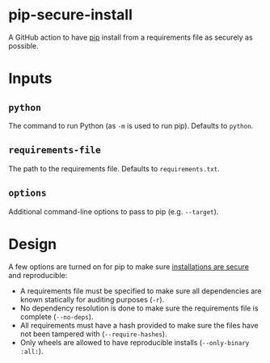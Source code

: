# pip-secure-install
A GitHub action to have [pip](https://pypi.org/project/pip/) install from a
requirements file as securely as possible.

# Inputs

## `python`

The command to run Python (as `-m` is used to run pip). Defaults to `python`.

## `requirements-file`

The path to the requirements file. Defaults to `requirements.txt`.

## `options`

Additional command-line options to pass to pip (e.g. `--target`).

# Design

A few options are turned on for pip to make sure [installations are secure](https://www.python.org/dev/peps/pep-0665/#secure-by-design) and reproducible:

- A requirements file must be specified to make sure all dependencies are known
  statically for auditing purposes (`-r`).
- No dependency resolution is done to make sure the requirements file is
  complete (`--no-deps`).
- All requirements must have a hash provided to make sure the files have not
  been tampered with (`--require-hashes`).
- Only wheels are allowed to have reproducible installs (`--only-binary :all:`).
